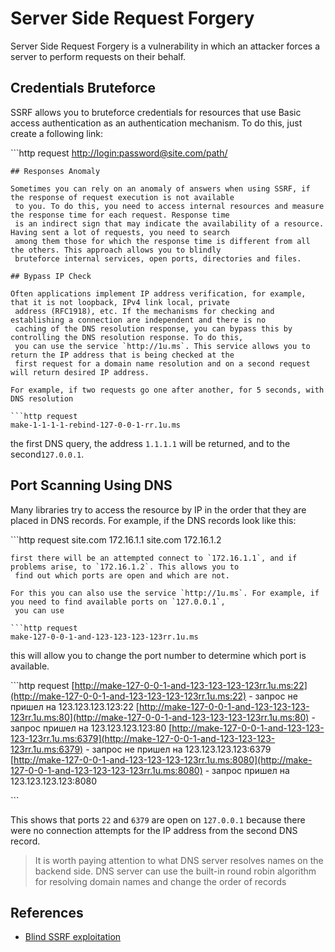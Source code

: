 # Server Side Request Forgery

Server Side Request Forgery is a vulnerability in which an attacker forces a server to perform requests on their behalf.

## Credentials Bruteforce

SSRF allows you to bruteforce credentials for resources that use Basic access authentication as an authentication mechanism. To do this, just create a following link:

\`\`\`http request [http://login:password@site.com/path/](http://login:password@site.com/path/)

```text
## Responses Anomaly

Sometimes you can rely on an anomaly of answers when using SSRF, if the response of request execution is not available
 to you. To do this, you need to access internal resources and measure the response time for each request. Response time
 is an indirect sign that may indicate the availability of a resource. Having sent a lot of requests, you need to search
 among them those for which the response time is different from all the others. This approach allows you to blindly
 bruteforce internal services, open ports, directories and files.

## Bypass IP Check

Often applications implement IP address verification, for example, that it is not loopback, IPv4 link local, private
 address (RFC1918), etc. If the mechanisms for checking and establishing a connection are independent and there is no
 caching of the DNS resolution response, you can bypass this by controlling the DNS resolution response. To do this,
 you can use the service `http://1u.ms`. This service allows you to return the IP address that is being checked at the
 first request for a domain name resolution and on a second request will return desired IP address.

For example, if two requests go one after another, for 5 seconds, with DNS resolution

```http request
make-1-1-1-1-rebind-127-0-0-1-rr.1u.ms
```

the first DNS query, the address `1.1.1.1` will be returned, and to the second`127.0.0.1`.

## Port Scanning Using DNS

Many libraries try to access the resource by IP in the order that they are placed in DNS records. For example, if the DNS records look like this:

\`\`\`http request site.com 172.16.1.1 site.com 172.16.1.2

```text
first there will be an attempted connect to `172.16.1.1`, and if problems arise, to `172.16.1.2`. This allows you to
 find out which ports are open and which are not.

For this you can also use the service `http://1u.ms`. For example, if you need to find available ports on `127.0.0.1`,
 you can use

```http request
make-127-0-0-1-and-123-123-123-123rr.1u.ms
```

this will allow you to change the port number to determine which port is available.

\`\`\`http request [http://make-127-0-0-1-and-123-123-123-123rr.1u.ms:22](http://make-127-0-0-1-and-123-123-123-123rr.1u.ms:22) - запрос не пришел на 123.123.123.123:22 [http://make-127-0-0-1-and-123-123-123-123rr.1u.ms:80](http://make-127-0-0-1-and-123-123-123-123rr.1u.ms:80) - запрос пришел на 123.123.123.123:80 [http://make-127-0-0-1-and-123-123-123-123rr.1u.ms:6379](http://make-127-0-0-1-and-123-123-123-123rr.1u.ms:6379) - запрос не пришел на 123.123.123.123:6379 [http://make-127-0-0-1-and-123-123-123-123rr.1u.ms:8080](http://make-127-0-0-1-and-123-123-123-123rr.1u.ms:8080) - запрос пришел на 123.123.123.123:8080

\`\`\`

This shows that ports `22` and `6379` are open on `127.0.0.1` because there were no connection attempts for the IP address from the second DNS record.

> It is worth paying attention to what DNS server resolves names on the backend side. DNS server can use the built-in round robin algorithm for resolving domain names and change the order of records

## References

* [Blind SSRF exploitation](https://lab.wallarm.com/blind-ssrf-exploitation/amp/?__twitter_impression=true)

